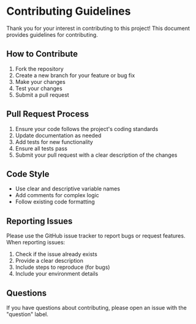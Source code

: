 # Contributing Guidelines

Thank you for your interest in contributing to this project! This document provides guidelines for contributing.

## How to Contribute

1. Fork the repository
2. Create a new branch for your feature or bug fix
3. Make your changes
4. Test your changes
5. Submit a pull request

## Pull Request Process

1. Ensure your code follows the project's coding standards
2. Update documentation as needed
3. Add tests for new functionality
4. Ensure all tests pass
5. Submit your pull request with a clear description of the changes

## Code Style

- Use clear and descriptive variable names
- Add comments for complex logic
- Follow existing code formatting

## Reporting Issues

Please use the GitHub issue tracker to report bugs or request features. When reporting issues:

1. Check if the issue already exists
2. Provide a clear description
3. Include steps to reproduce (for bugs)
4. Include your environment details

## Questions

If you have questions about contributing, please open an issue with the "question" label.
